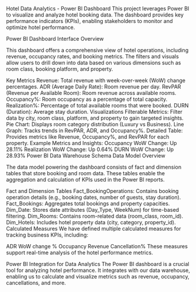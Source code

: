 Hotel Data Analytics - Power BI Dashboard
This project leverages Power BI to visualize and analyze hotel booking data. The dashboard provides key performance indicators (KPIs), enabling stakeholders to monitor and optimize hotel performance.

Power BI Dashboard Interface
Overview

This dashboard offers a comprehensive view of hotel operations, including revenue, occupancy rates, and booking metrics. The filters and visuals allow users to drill down into data based on various dimensions such as room class, booking platform, and property.

Key Metrics
Revenue: Total revenue with week-over-week (WoW) change percentages.
ADR (Average Daily Rate): Room revenue per day.
RevPAR (Revenue per Available Room): Room revenue across available rooms.
Occupancy%: Room occupancy as a percentage of total capacity.
Realization%: Percentage of total available rooms that were booked.
DURN (Duration): Average stay duration.
Visualizations
Filterable Metrics: Filter data by city, room class, platform, and property to gain targeted insights.
Pie Chart: Displays room category distribution (Luxury vs Business).
Line Graph: Tracks trends in RevPAR, ADR, and Occupancy%.
Detailed Table: Provides metrics like Revenue, Occupancy%, and RevPAR for each property.
Example Metrics and Insights:
Occupancy WoW Change: Up 28.11%
Realization WoW Change: Up 0.64%
DURN WoW Change: Up 28.93%
Power BI Data Warehouse Schema
Data Model Overview

The data model powering the dashboard consists of fact and dimension tables that store booking and room data. These tables enable the aggregation and calculation of KPIs used in the Power BI reports.

Fact and Dimension Tables
Fact_BookingOperations: Contains booking operation details (e.g., booking dates, number of guests, stay duration).
Fact_Bookings: Aggregates total bookings and property capacities.
Dim_Date: Stores date attributes (Day_Type, WeekNum) for time-based filtering.
Dim_Rooms: Contains room-related data (room_class, room_id).
Dim_Hotels: Includes hotel property data (city, category, property_id).
Calculated Measures
We have defined multiple calculated measures for tracking business KPIs, including:

ADR WoW change %
Occupancy
Revenue
Cancellation%
These measures support real-time analysis of the hotel performance metrics.

Power BI Integration for Data Analytics
The Power BI dashboard is a crucial tool for analyzing hotel performance. It integrates with our data warehouse, enabling us to calculate and visualize metrics such as revenue, occupancy, cancellations, and more.
